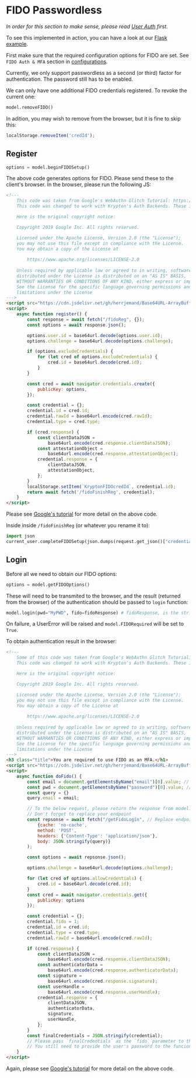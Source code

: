 # FIDO Passwordless

*In order for this section to make sense, please read [User Auth](README-USER-AUTH.md) first.*

To see this implemented in action, you can have a look at our [Flask example](https://github.com/krptn/flaskExample).

First make sure that the required configuration options for FIDO are set. See `FIDO Auth & MFA` section in [configurations](README-CONFIGS.md).

Currently, we only support passwordless as a second (or third) factor for authentication. The password still has to be enabled.

We can only have one additional FIDO credentials registered. To revoke the current one:

```python
model.removeFIDO()
```

In adition, you may wish to remove from the browser, but it is fine to skip this:

```javascript
localStorage.removeItem('credId');
```

## Register

```python
options = model.beginFIDOSetup()
```

The above code generates options for FIDO. Please send these to the client's browser. In the browser, please run the following JS:

```html
<!---
    This code was taken from Google's WebAuthn Glitch Tutorial: https://glitch.com/edit/#!/webauthn-codelab-start?path=README.md%3A1%3A0
    This code was changed to work with Krypton's Auth Backends. These include changing auth URLs, loading JSON data.

    Here is the original copyright notice:

    Copyright 2019 Google Inc. All rights reserved.

    Licensed under the Apache License, Version 2.0 (the "License");
    you may not use this file except in compliance with the License.
    You may obtain a copy of the License at
    
        https://www.apache.org/licenses/LICENSE-2.0
    
    Unless required by applicable law or agreed to in writing, software
    distributed under the License is distributed on an "AS IS" BASIS,
    WITHOUT WARRANTIES OR CONDITIONS OF ANY KIND, either express or implied.
    See the License for the specific language governing permissions and
    limitations under the License
--->
<script src="https://cdn.jsdelivr.net/gh/herrjemand/Base64URL-ArrayBuffer@latest/lib/base64url-arraybuffer.js"></script>
<script>
    async function register() {
        const response = await fetch("/fidoReg", {});
        const options = await response.json();

        options.user.id = base64url.decode(options.user.id);
        options.challenge = base64url.decode(options.challenge);

        if (options.excludeCredentials) {
            for (let cred of options.excludeCredentials) {
                cred.id = base64url.decode(cred.id);
            }
        }

        const cred = await navigator.credentials.create({
            publicKey: options,
        });

        const credential = {};
        credential.id = cred.id;
        credential.rawId = base64url.encode(cred.rawId);
        credential.type = cred.type;

        if (cred.response) {
            const clientDataJSON =
                base64url.encode(cred.response.clientDataJSON);
            const attestationObject =
                base64url.encode(cred.response.attestationObject);
            credential.response = {
                clientDataJSON,
                attestationObject,
            };
        }
        localStorage.setItem(`KryptonFIDOcredId`, credential.id);
        return await fetch('/fidoFinishReg', credential);
    }
</script>
```

Please see [Google's tutorial](https://developers.google.com/codelabs/webauthn-reauth) for more detail on the above code.

Inside inside `/fidoFinishReg` (or whatever you rename it to):

```python
import json
current_user.completeFIDOSetup(json.dumps(request.get_json()["credentials"])) # Of course, depending on your web framework this will differ
```

## Login

Before all we need to obtain our FIDO options:

```python
options = model.getFIDOOptions()
```

These will need to be transmited to the browser, and the result (returned from the browser) of the authentication should be passed to `login` function:

```python
model.login(pwd="MyPWD", fido=fidoResponse) # fidoResponse, is the stringified JSON from the browser.
```

On failure, a UserError will be raised and `model.FIDORequired` will be set to `True`.

To obtain authentication result in the browser:

```html
<!---
    Some of this code was taken from Google's WebAuthn Glitch Tutorial: https://glitch.com/edit/#!/webauthn-codelab-start?path=README.md%3A1%3A0
    This code was changed to work with Krypton's Auth Backends. These include changing auth URLs, loading JSON data.

    Here is the original copyright notice:

    Copyright 2019 Google Inc. All rights reserved.

    Licensed under the Apache License, Version 2.0 (the "License");
    you may not use this file except in compliance with the License.
    You may obtain a copy of the License at
    
        https://www.apache.org/licenses/LICENSE-2.0
    
    Unless required by applicable law or agreed to in writing, software
    distributed under the License is distributed on an "AS IS" BASIS,
    WITHOUT WARRANTIES OR CONDITIONS OF ANY KIND, either express or implied.
    See the License for the specific language governing permissions and
    limitations under the License
--->
<h3 class="title">You are required to use FIDO as an MFA.</h1>
<script src="https://cdn.jsdelivr.net/gh/herrjemand/Base64URL-ArrayBuffer@latest/lib/base64url-arraybuffer.js"></script>
<script>
    async function doFido() {
        const email = document.getElementsByName("email")[0].value; // Replace with your password form
        const pwd = document.getElementsByName("password")[0].value; // Replace with your password form
        const query = {}
        query.email = email;

        // To the below request, please return the response from model.getFIDOOptions()
        // Don't forget to replace your endpoint
        const repsonse = await fetch("/getFidoLogin", // Replace endpoint with yours 
            {cache: 'no-cache',
            method: 'POST',
            headers: {'Content-Type': 'application/json'},
            body: JSON.stringify(query)}
        );

        const options = await repsonse.json();

        options.challenge = base64url.decode(options.challenge);

        for (let cred of options.allowCredentials) {
            cred.id = base64url.decode(cred.id);
        }
        const cred = await navigator.credentials.get({
            publicKey: options
        });

        const credential = {};
        credential.fido = 1;
        credential.id = cred.id;
        credential.type = cred.type;
        credential.rawId = base64url.encode(cred.rawId);

        if (cred.response) {
            const clientDataJSON =
                base64url.encode(cred.response.clientDataJSON);
            const authenticatorData =
                base64url.encode(cred.response.authenticatorData);
            const signature =
                base64url.encode(cred.response.signature);
            const userHandle =
                base64url.encode(cred.response.userHandle);
            credential.response = {
                clientDataJSON,
                authenticatorData,
                signature,
                userHandle,
            };
        }
        const finalCredentials = JSON.stringify(credential);
        // Please pass `finalCredentials` as the `fido` parameter to the `login` function.
        // You still need to provide the user's password to the funcion also.
    }
</script>
```

Again, please see [Google's tutorial](https://developers.google.com/codelabs/webauthn-reauth) for more detail on the above code.
